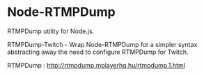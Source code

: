 Node-RTMPDump
====================

RTMPDump utility for Node.js.

RTMPDump-Twitch - Wrap Node-RTMPDump for a simpler syntax abstracting away the need to configure RTMPDump for Twitch.

RTMPDump : http://rtmpdump.mplayerhq.hu/rtmpdump.1.html
